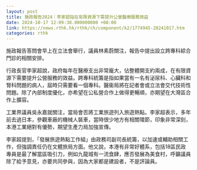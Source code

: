 ```yaml
---
layout: post
title: 施政報告2024｜李家超指在有限資源下需提升公營醫療服務效益
date: 2024-10-17 12:09:38.000000000 +08:00
link: https://news.rthk.hk/rthk/ch/component/k2/1774945-20241017.htm
categories: rthk
---
```


施政報告答問會早上在立法會舉行，議員林素蔚關注，報告中提出設立跨專科綜合門診的相關安排。

行政長官李家超說，政府每年在醫療支出非常龐大，佔整體開支約兩成，在有限資源下需要提升公營服務的效益。跨專科統籌是指如果當有一名有泌尿科、心臟科和腎科問題的病人，屆時只需要看一個專科。醫衞局將在記者會或立法會交代技術性問題。除了內部制度優化，亦希望在公私營合作上做得更暢順，亦期望在大灣區合作上擴容。

工業界議員吳永嘉就關注，當局會否將工業旅遊列入旅遊熱點。李家超表示，多年前去過日本，參觀車廠的機械人裝車，當時很少地方有相關環節，印象非常深刻，本港工業絕對有優勢，期望生產力局加強宣傳。

李家超提到，「發展旅遊熱點工作組」由政務司副司長統籌，以加速或輔助相關工作，但強調責任仍在文體旅局方面。他又說，本港有非常好體系，包括18區民政專員是最了解當區吸引力，例如九龍城有一流食肆，應否發展為美食村，呼籲議員除了給予意見，亦要共同參與，因為大家都是建設者，不是評論員。
